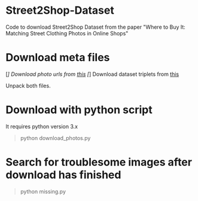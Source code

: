 # Street2Shop-Dataset
Code to download Street2Shop Dataset from the paper "Where to Buy It: Matching Street Clothing Photos in Online Shops"


# Download meta files

[*] Download photo urls from [this](http://www.tamaraberg.com/street2shop/wheretobuyit/photos.tar)
[*] Download dataset triplets from [this](http://www.tamaraberg.com/street2shop/wheretobuyit/meta.zip)

Unpack both files. 

# Download with python script

It requires python version 3.x

> python download_photos.py 


# Search for troublesome images after download has finished

> python missing.py 
